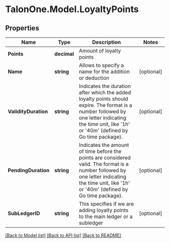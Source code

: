 
# TalonOne.Model.LoyaltyPoints

## Properties

Name | Type | Description | Notes
------------ | ------------- | ------------- | -------------
**Points** | **decimal** | Amount of loyalty points | 
**Name** | **string** | Allows to specify a name for the addition or deduction | [optional] 
**ValidityDuration** | **string** | Indicates the duration after which the added loyalty points should expire. The format is a number followed by one letter indicating the time unit, like &#39;1h&#39; or &#39;40m&#39; (defined by Go time package). | [optional] 
**PendingDuration** | **string** | Indicates the amount of time before the points are considered valid. The format is a number followed by one letter indicating the time unit, like &#39;1h&#39; or &#39;40m&#39; (defined by Go time package). | [optional] 
**SubLedgerID** | **string** | This specifies if we are adding loyalty points to the main ledger or a subledger | [optional] 

[[Back to Model list]](../README.md#documentation-for-models)
[[Back to API list]](../README.md#documentation-for-api-endpoints)
[[Back to README]](../README.md)

